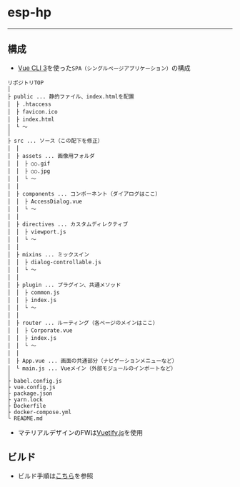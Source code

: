 # esp-hp
***

## 構成

- [Vue CLI 3](https://cli.vuejs.org/)を使った`SPA（シングルページアプリケーション）`の構成
```
リポジトリTOP
│
├ public ... 静的ファイル、index.htmlを配置
│　├ .htaccess
│　├ favicon.ico
│　├ index.html
│　└ ～
│
├ src ... ソース（この配下を修正）
│　│
│　├ assets ... 画像用フォルダ
│　│　├ ○○.gif
│　│　├ ○○.jpg
│　│　└ ～
│　│
│　├ components ... コンポーネント（ダイアログはここ）
│　│　├ AccessDialog.vue
│　│　└ ～
│　│
│　├ directives ... カスタムディレクティブ
│　│　├ viewport.js
│　│　└ ～
│　│
│　├ mixins ... ミックスイン
│　│　├ dialog-controllable.js
│　│　└ ～
│　│
│　├ plugin ... プラグイン、共通メソッド
│　│　├ common.js
│　│　├ index.js
│　│　└ ～
│　│
│　├ router ... ルーティング（各ページのメインはここ）
│　│　├ Corporate.vue
│　│　├ index.js
│　│　└ ～
│　│
│　├ App.vue ... 画面の共通部分（ナビゲーションメニューなど）
│　└ main.js ... Vueメイン（外部モジュールのインポートなど）
│
├ babel.config.js
├ vue.config.js
├ package.json
├ yarn.lock
├ Dockerfile
├ docker-compose.yml
└ README.md
```
- マテリアルデザインのFWは[Vuetify.js](https://vuetifyjs.com)を使用

## ビルド
- ビルド手順は[こちら](https://github.com/esp-nishikawa/esp-hp/wiki/build)を参照

